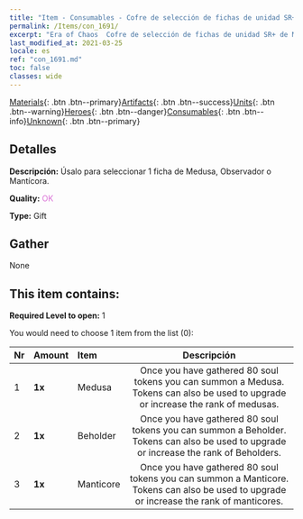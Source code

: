 ```yaml
---
title: "Item - Consumables - Cofre de selección de fichas de unidad SR+ de Mazmorra"
permalink: /Items/con_1691/
excerpt: "Era of Chaos  Cofre de selección de fichas de unidad SR+ de Mazmorra"
last_modified_at: 2021-03-25
locale: es
ref: "con_1691.md"
toc: false
classes: wide
---
```

 [Materials](/es/Items/){: .btn .btn--primary}[Artifacts](/es/Items/Artifacts/){: .btn .btn--success}[Units](/es/Items/Units/){: .btn .btn--warning}[Heroes](/es/Items/Heroes/){: .btn .btn--danger}[Consumables](/es/Items/Consumables/){: .btn .btn--info}[Unknown](/es/Items/Unknown/){: .btn .btn--primary}

## Detalles
 **Descripción:** Úsalo para seleccionar 1 ficha de Medusa, Observador o Mantícora.

 **Quality:** <span style="color: #DA70D6">OK</span>

 **Type:** Gift

## Gather

  None

## This item contains:

 **Required Level to open:** 1

 You would need to choose 1 item from the list (0):

  | Nr | Amount |     Item    | Descripción |
  |:---|:-------|:------------|:-----------:|
  | 1 |  **1x** | Medusa | Once you have gathered 80 soul tokens you can summon a Medusa. Tokens can also be used to upgrade or increase the rank of medusas.  | 
  | 2 |  **1x** | Beholder | Once you have gathered 80 soul tokens you can summon a Beholder. Tokens can also be used to upgrade or increase the rank of Beholders.  | 
  | 3 |  **1x** | Manticore | Once you have gathered 80 soul tokens you can summon a Manticore. Tokens can also be used to upgrade or increase the rank of manticores.  | 
